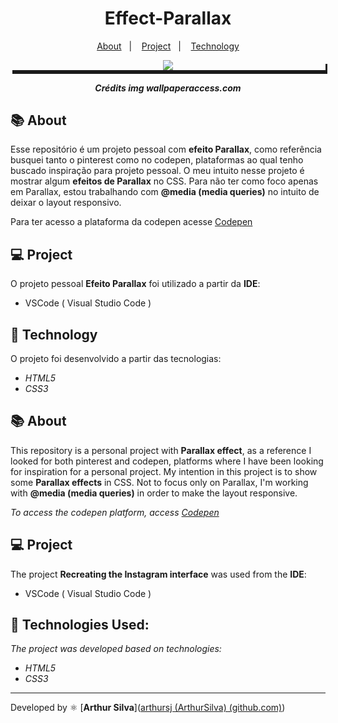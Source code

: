 <h1 align="center"> 
    Effect-Parallax
</h1>
<p align="center">
  <a href="#-About">About</a>&nbsp;&nbsp;&nbsp;|&nbsp;&nbsp;&nbsp;
  <a href="#-Project">Project</a>&nbsp;&nbsp;&nbsp;|&nbsp;&nbsp;&nbsp;
  <a href="#-Technology">Technology</a>
</p>
<p align="center" style="box-shadow: 3px 6px">
    <img src="instagram.png">
</p>



<h5 style="text-align: center"> Crédits img wallpaperaccess.com </h5>


## 📚 About

Esse repositório é um projeto pessoal com **efeito Parallax**,  como referência  busquei tanto o pinterest como no codepen, plataformas ao qual tenho buscado inspiração para projeto pessoal. O meu intuito nesse projeto é mostrar algum **efeitos de Parallax**  no CSS. Para não ter como foco apenas em Parallax, estou trabalhando com **@media (media queries)** no intuito de deixar o layout responsivo.

Para ter acesso a plataforma da codepen acesse [Codepen](https://codepen.io/)



## 💻 Project

O projeto pessoal **Efeito Parallax** foi utilizado a partir da **IDE**:

- VSCode ( Visual Studio Code )



## 🚀 Technology

O projeto foi desenvolvido a partir das tecnologias:

- *HTML5*
- *CSS3*



## 📚 About

This repository is a personal project with **Parallax effect**, as a reference I looked for both pinterest and codepen, platforms where I have been looking for inspiration for a personal project. My intention in this project is to show some **Parallax effects** in CSS. Not to focus only on Parallax, I'm working with **@media (media queries)** in order to make the layout responsive.

*To access the codepen platform, access [Codepen](https://codepen.io/)*



## 💻 Project

The project **Recreating the Instagram interface** was used from the **IDE**:

- VSCode ( Visual Studio Code )



## 🚀 Technologies Used:

*The project was developed based on technologies:*

- *HTML5*
- *CSS3*

--------------

Developed by :atom_symbol: [**Arthur Silva**]([arthursj (ArthurSilva) (github.com)](https://github.com/arthursj))